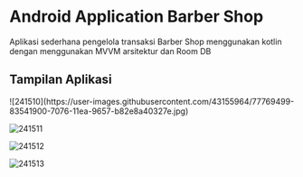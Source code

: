 # Android Application Barber Shop
Aplikasi sederhana pengelola transaksi Barber Shop menggunakan kotlin dengan menggunakan MVVM arsitektur dan Room DB

<h2>Tampilan Aplikasi</h2>
![241510](https://user-images.githubusercontent.com/43155964/77769499-83541900-7076-11ea-9657-b82e8a40327e.jpg)

![241511](https://user-images.githubusercontent.com/43155964/77769536-91099e80-7076-11ea-8db4-d295a4eb0ae8.jpg)

![241512](https://user-images.githubusercontent.com/43155964/77769572-9d8df700-7076-11ea-86fb-78acdff0b71d.jpg)

![241513](https://user-images.githubusercontent.com/43155964/77769610-a7175f00-7076-11ea-911c-53ffd329d62d.jpg)

